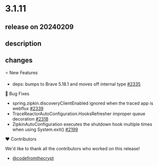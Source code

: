 # 3.1.11

## release on 20240209

## description

## changes

⭐ New Features

* deps: bumps to Brave 5.18.1 and moves off internal type <a href="https://github.com/spring-cloud/spring-cloud-sleuth/pull/2335" data-hovercard-type="pull_request" data-hovercard-url="/spring-cloud/spring-cloud-sleuth/pull/2335/hovercard">#2335</a>

🐞 Bug Fixes

* spring.zipkin.discoveryClientEnabled ignored when the traced app is webflux <a href="https://github.com/spring-cloud/spring-cloud-sleuth/issues/2339" data-hovercard-type="issue" data-hovercard-url="/spring-cloud/spring-cloud-sleuth/issues/2339/hovercard">#2339</a>
* TraceReactorAutoConfiguration.HooksRefresher improper queue decoration <a href="https://github.com/spring-cloud/spring-cloud-sleuth/issues/2318" data-hovercard-type="issue" data-hovercard-url="/spring-cloud/spring-cloud-sleuth/issues/2318/hovercard">#2318</a>
* ZipkinAutoConfiguration executes the shutdown hook multiple times when using System.exit() <a href="https://github.com/spring-cloud/spring-cloud-sleuth/issues/2199" data-hovercard-type="issue" data-hovercard-url="/spring-cloud/spring-cloud-sleuth/issues/2199/hovercard">#2199</a>

❤️ Contributors

We'd like to thank all the contributors who worked on this release!

* <a href="https://github.com/codefromthecrypt">@codefromthecrypt</a>

